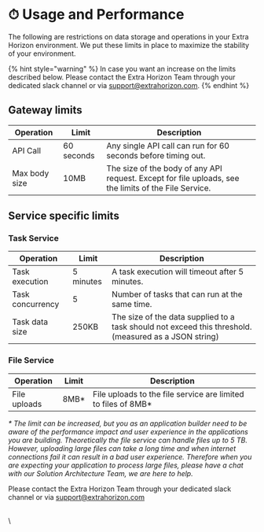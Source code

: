 # ⏱ Usage and Performance

The following are restrictions on data storage and operations in your Extra Horizon environment. We put these limits in place to maximize the stability of your environment.

{% hint style="warning" %}
In case you want an increase on the limits described below. Please contact the Extra Horizon Team through your dedicated slack channel or via support@extrahorizon.com.
{% endhint %}

## Gateway limits

| Operation     | Limit      | Description                                                                                           |
| ------------- | ---------- | ----------------------------------------------------------------------------------------------------- |
| API Call      | 60 seconds | Any single API call can run for 60 seconds before timing out.                                         |
| Max body size | 10MB       | The size of the body of any API request. Except for file uploads, see the limits of the File Service. |

## Service specific limits

### Task Service

| Operation        | Limit     | Description                                                                                           |
| ---------------- | --------- | ----------------------------------------------------------------------------------------------------- |
| Task execution   | 5 minutes | A task execution will timeout after 5 minutes.                                                        |
| Task concurrency | 5         | Number of tasks that can run at the same time.                                                        |
| Task data size   | 250KB     | The size of the data supplied to a task should not exceed this threshold. (measured as a JSON string) |

### File Service

| Operation    | Limit | Description                                                    |
| ------------ | ----- | -------------------------------------------------------------- |
| File uploads | 8MB\* | File uploads to the file service are limited to files of 8MB\* |

_\* The limit can be increased, but you as an application builder need to be aware of the performance impact and user experience in the applications you are building. Theoretically the file service can handle files up to 5 TB. However, uploading large files can take a long time and when internet connections fail it can result in a bad user experience. Therefore when you are expecting your application to process large files, please have a chat with our Solution Architecture Team, we are here to help._&#x20;

Please contact the Extra Horizon Team through your dedicated slack channel or via support@extrahorizon.com

\
\
